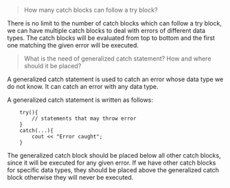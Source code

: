 > How many catch blocks can follow a try block?

There is no limit to the number of catch blocks which can follow a try block, we can have multiple catch blocks to deal with errors of different data types. The catch blocks will be evaluated from top to bottom and the first one matching the given error will be executed.

> What is the need of generalized catch statement? How and where should it be placed?

A generalized catch statement is used to catch an error whose data type we do not know. It can catch an error with any data type.

A generalized catch statement is written as follows:

```
    try(){
        // statements that may throw error
    }
    catch(...){
        cout << "Error caught";
    }
```

The generalized catch block should be placed below all other catch blocks, since it will be executed for any given error. If we have other catch blocks for specific data types, they should be placed above the generalized catch block otherwise they will never be executed.